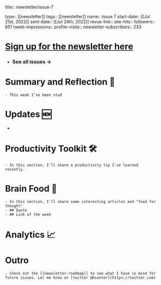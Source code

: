 title:: newsletter/issue-7

type:: [[newsletter]]
tags:: [[newsletter]] 
name:: Issue 7
start-date:: [[Jul 21st, 2022]] 
sent-date:: [[Jul 24th, 2022]] 
revue-link::
site-hits:: 
followers:: 851
tweet-impressions:: 
profile-visits::
newsletter-subscribers:: 233

#  [Sign up for the newsletter here](https://www.getrevue.co/profile/bsunter/issues/weekly-newsletter-of-brian-sunter-issue-1-1220479)
- ### See all issues ->
# Summary and Reflection 🤔
	- This week I've been stud
# Updates 🆕
-
# Productivity Toolkit 🛠️
	- In this section, I'll share a productivity tip I've learned recently.
# Brain Food 🧠
	- In this section, I'll share some interesting articles and "food for thought"
	- ## Quote
	- ## Link of the week
# Analytics 📈
# Outro
	- Check out the [[newsletter-roadmap]] to see what I have in mind for future issues. Let me know on [twitter @bsunter](https://twitter.com)